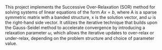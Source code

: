 This project implements the Successive Over-Relaxation (SOR) method for solving systems of linear equations of the form $Ax = b$, where A is a sparse symmetric matrix with a banded structure, x is the solution vector, and $\omega$ is the right-hand side vector. It utilizes the iterative technique that builds upon the Gauss-Seidel method to accelerate convergence by introducing a relaxation parameter 𝜔, which allows the iterative updates to over-relax or under-relax, depending on the problem structure and choice of parameter value.

